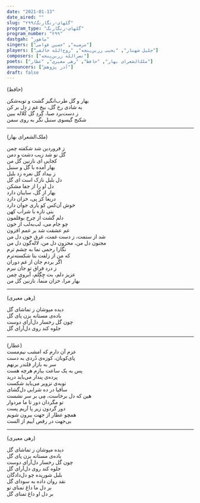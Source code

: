 ```yaml
---
date: "2021-01-13"
date_aired: ""
slug: "گلهای-رنگارنگ/۲۹۹"
program_type: "گلهای-رنگارنگ"
program_number: "۲۹۹"
dastgah: "ماهور"
singers: ["مرضیه", "حسین قوامی"]
players: ["جلیل شهناز", "یحیی زرین‌پنجه", "روح‌الله خالقی"]
composers: ["نصرالله زرین‌پنجه"]
poets: ["ملک‌الشعرای بهار", "حافظ", "رهی معیری", "عطار"]
announcers: ["آذر پژوهش"]
draft: false
---
```


(حافظ)  

بهار و گل طرب‌انگیز گشت و توبه‌شکن  
به شادی رخ گل، بیخ غم ز دل بر کن  
ز دست‌برد صبا، گِردِ گل کُلاله ببین  
شکنج گیسوی سنبل نگر به روی سمن  

---  

(ملک‌الشعرای بهار)  

ز فروردین شد شکفته چمن  
گل نو شد زیب دشت و دمن  
کجایی ای نازنین گل من  
بهار آمده با گل و سنبل  
ز بیداد گل نعره زد بلبل  
دل بلبل نازک است ای گل  
دل او را از جفا مشکن  
بهار از گل، سایبان دارد  
دریغا کز پی، خزان دارد  
خوش آن‌کس کو یاری جوان دارد  
بتی تازه با شراب کهن  
دلم گشت از چرخ بوقلمون  
چو جام می، لب‌به‌لب از خون  
غم عشقت شد بر غمم افزون  
شد از ستمت، ز دست غمت، غرق خون دل من  
مجنون دل من، محزون دل من، لاله‌گون دل من  
نگارا رحمی نما به چشم ترم  
که من از زلفت بتا شکسته‌ترم  
اگر بردم جان از غم دوران  
ز درد فراق تو جان نبرم  
عزیز دلم، بت چِگِلم، آبروی چمن  
بهار مرا، خزان منما، نازنین گل من  

---  

(رهی معیری)  

دیده مپوشان ز تماشای گل  
باده‌ی مستانه بزن پای گل  
چون گل رخسار دل‌آرای دوست  
جلوه کند روی دل‌آرای گل  

---  

(عطار)  
عزم آن دارم که امشب نیم‌مست  
پای‌کوبان، کوزه‌ی دُردی به دست  
سر به بازار قلندر برنهم  
پس به یک ساعت ببازم هرچه هست  
پرده‌ی پندار می‌باید درید  
توبه‌ی تزویر می‌باید شکست  
ساقیا در ده شرابی دل‌گشای  
هین که دل برخاست، مِی بر سر نشست  
تو مگردان دور تا ما مردوار  
دور گردون زیر پا آریم پست  
همچو عطار از جهت بیرون شویم  
بی‌جهت در رقص آییم از الست  

---  

(رهی معیری)  

دیده مپوشان ز تماشای گل  
باده‌ی مستانه بزن پای گل  
چون گل رخسار دل‌آرای دوست  
جلوه کند روی دل‌آرای گل  
بلبل شوریده چو دل‌دادگان  
نقد روان داده به سودای گل  
بر دل ما داغ تمنای تو  
بر دل او داغ تمنای گل  
